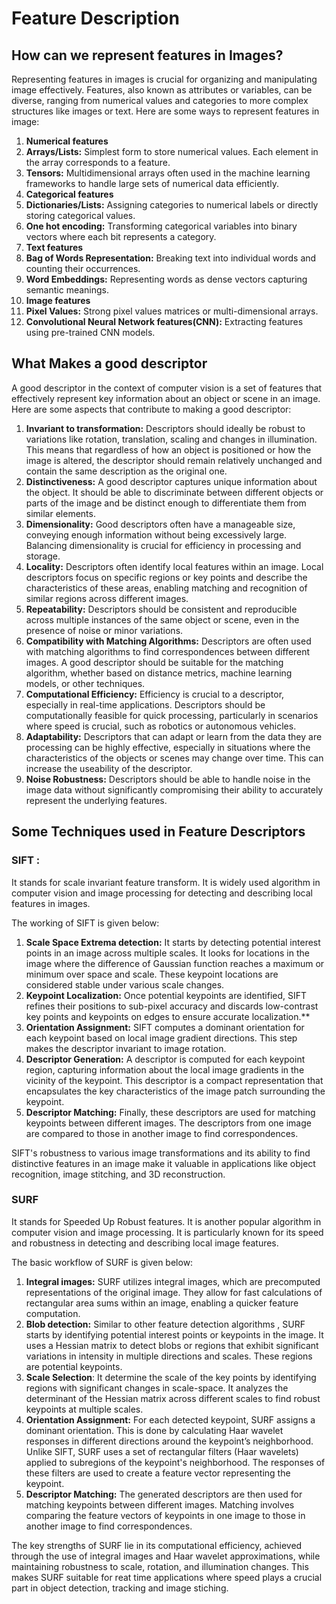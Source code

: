 ﻿# **Feature Description**

## **How can we represent features in Images?**

Representing features in images is crucial for organizing and manipulating image effectively. Features, also known as attributes or variables, can be diverse, ranging from numerical values and categories to more complex structures like images or text. Here are some ways to represent features in image:

1. **Numerical features**
2. **Arrays/Lists:** Simplest form to store numerical values. Each element in the array corresponds to a feature.
3. **Tensors:** Multidimensional arrays often used in the machine learning frameworks to handle large sets of numerical data efficiently.
4. **Categorical features**
5. **Dictionaries/Lists:** Assigning categories to numerical labels or directly storing categorical values.
6. **One hot encoding:** Transforming categorical variables into binary vectors where each bit represents a category.
7. **Text features**
8. **Bag of Words Representation:** Breaking text into individual words and counting their occurrences.
9. **Word Embeddings:** Representing words as dense vectors capturing semantic meanings.
10. **Image features**
11. **Pixel Values:** Strong pixel values matrices or multi-dimensional arrays.
12. **Convolutional Neural Network features(CNN):** Extracting features using pre-trained CNN models.


## **What Makes a good descriptor**

A good descriptor in the context of computer vision is a set of features that effectively represent key information about an object or scene in an image. Here are some aspects that contribute to making a good descriptor:

1. **Invariant to transformation:** Descriptors should ideally be robust to variations like rotation, translation, scaling and changes in illumination. This means that regardless of how an object is positioned or how the image is altered, the descriptor should remain relatively unchanged and contain the same description as the original one.
2. **Distinctiveness:** A good descriptor captures unique information about the object. It should be able to discriminate between different objects or parts of the image and be distinct enough to differentiate them from similar elements.
3. **Dimensionality:**  Good descriptors often have a manageable size, conveying enough information without being excessively large. Balancing dimensionality is crucial for efficiency in processing and storage. 
4. **Locality:** Descriptors often identify local features within an image. Local descriptors focus on specific regions or key points and describe the characteristics of these areas, enabling matching and recognition of similar regions across different images.
5. **Repeatability:** Descriptors should be consistent and reproducible across multiple instances of the same object or scene, even in the presence of noise or minor variations.
6. **Compatibility with Matching Algorithms:**  Descriptors are often used with matching algorithms to find correspondences between different images. A good descriptor should be suitable for the matching algorithm, whether based on distance metrics, machine learning models, or other techniques.
7. **Computational Efficiency:** Efficiency is crucial to a descriptor, especially in real-time applications. Descriptors should be computationally feasible for quick processing, particularly in scenarios where speed is crucial, such as robotics or autonomous vehicles.
8. **Adaptability:** Descriptors that can adapt or learn from the data they are processing can be highly effective, especially in situations where the characteristics of the objects or scenes may change over time. This can increase the useability of the descriptor.
9. **Noise Robustness:** Descriptors should be able to handle noise in the image data without significantly compromising their ability to accurately represent the underlying features.

## Some Techniques used in Feature Descriptors

 ### SIFT :
  It stands for scale invariant feature transform. It is widely used algorithm in computer vision and image processing for detecting and describing local features in images.

The working of SIFT is given below:
1. **Scale Space Extrema detection:** It starts by detecting potential interest points in an image across multiple scales. It looks for locations in the image where the difference of Gaussian function reaches a maximum or minimum over space and scale. These keypoint locations are considered stable under various scale changes.
2. **Keypoint Localization:** Once potential keypoints are identified, SIFT refines their positions to sub-pixel accuracy and discards low-contrast key points and keypoints on edges to ensure accurate localization.** 
3. **Orientation Assignment:** SIFT computes a dominant orientation for each keypoint based on local image gradient directions. This step makes the descriptor invariant to image rotation.
4. **Descriptor Generation:** A descriptor is computed for each keypoint region, capturing information about the local image gradients in the vicinity of the keypoint. This descriptor is a compact representation that encapsulates the key characteristics of the image patch surrounding the keypoint.
5. **Descriptor Matching:** Finally, these descriptors are used for matching keypoints between different images. The descriptors from one image are compared to those in another image to find correspondences.

SIFT's robustness to various image transformations and its ability to find distinctive features in an image make it valuable in applications like object recognition, image stitching, and 3D reconstruction.

### SURF
It stands for Speeded Up Robust features. It is another popular algorithm in computer vision and image processing. It is particularly known for its speed and robustness in detecting and describing local image features.

The basic workflow of SURF is given below:

1. **Integral images:** SURF utilizes integral images, which are precomputed representations of the original image. They allow for fast calculations of rectangular area sums within an image, enabling a quicker feature computation.
2. **Blob detection:** Similar to other feature detection algorithms , SURF starts by identifying potential interest points or keypoints in the image. It uses a Hessian matrix to detect blobs or regions that exhibit significant variations in intensity in multiple directions and scales. These regions are potential keypoints.
3. **Scale Selection**: It determine the scale of the key points by identifying regions with significant changes in scale-space. It analyzes the determinant of the Hessian matrix across different scales to find robust keypoints at multiple scales.
4. **Orientation Assignment:** For each detected keypoint, SURF assigns a dominant orientation. This is done by calculating Haar wavelet responses in different directions around the keypoint’s neighborhood. Unlike SIFT, SURF uses a set of rectangular filters (Haar wavelets) applied to subregions of the keypoint's neighborhood. The responses of these filters are used to create a feature vector representing the keypoint.
5. **Descriptor Matching:** The generated descriptors are then used for matching keypoints between different images. Matching involves comparing the feature vectors of keypoints in one image to those in another image to find correspondences.

The key strengths of SURF lie in its computational efficiency, achieved through the use of integral images and Haar wavelet approximations, while maintaining robustness to scale, rotation, and illumination changes. This makes SURF suitable for reat time applications where speed plays a crucial part in object detection, tracking and image stiching.
